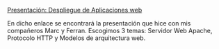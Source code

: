 [Presentación: Despliegue de Aplicaciones web](https://www.canva.com/design/DAGSPawdx7E/0YNee73gmvs13V-kN33eZQ/view?utm_content=DAGSPawdx7E&utm_campaign=designshare&utm_medium=link&utm_source=editor)

En dicho enlace se encontrará la presentación que hice con mis compañeros Marc y Ferran. Escogimos 3 temas: Servidor Web Apache, Protocolo HTTP y Modelos de arquitectura web.
